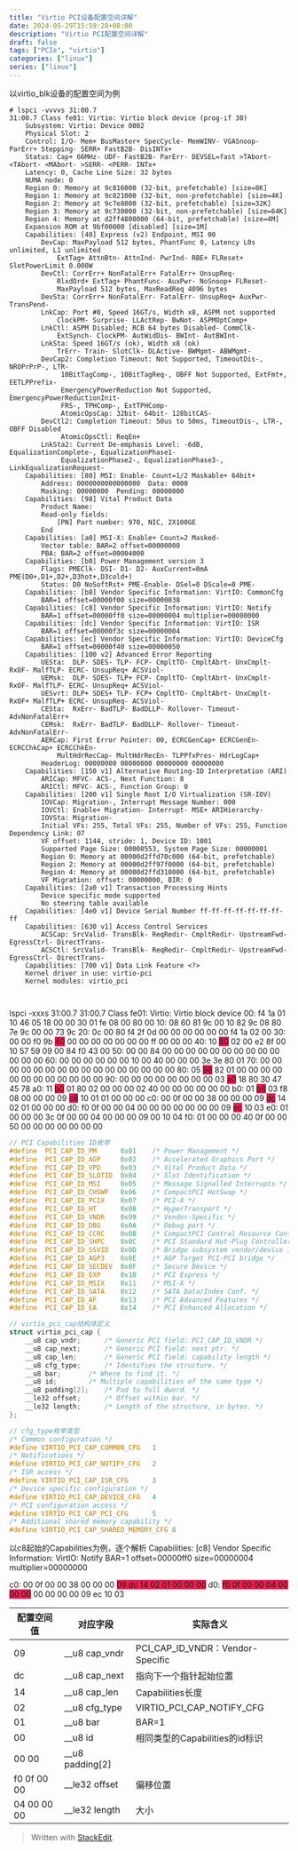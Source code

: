 ```yaml
---
title: "Virtio PCI设备配置空间详解"
date: 2024-05-29T15:59:28+08:00
description: "Virtio PCI配置空间详解"
draft: false
tags: ["PCIe", "virtio"]
categories: ["linux"]
series: ["linux"]
---
```

以virtio_blk设备的配置空间为例
```shell
# lspci -vvvvs 31:00.7
31:00.7 Class fe01: Virtio: Virtio block device (prog-if 30)
	Subsystem: Virtio: Device 0002
	Physical Slot: 2
	Control: I/O- Mem+ BusMaster+ SpecCycle- MemWINV- VGASnoop- ParErr+ Stepping- SERR+ FastB2B- DisINTx+
	Status: Cap+ 66MHz- UDF- FastB2B- ParErr- DEVSEL=fast >TAbort- <TAbort- <MAbort- >SERR- <PERR- INTx+
	Latency: 0, Cache Line Size: 32 bytes
	NUMA node: 0
	Region 0: Memory at 9c816000 (32-bit, prefetchable) [size=8K]
	Region 1: Memory at 9c821000 (32-bit, non-prefetchable) [size=4K]
	Region 2: Memory at 9c7e8000 (32-bit, prefetchable) [size=32K]
	Region 3: Memory at 9c730000 (32-bit, non-prefetchable) [size=64K]
	Region 4: Memory at d2ff4800000 (64-bit, prefetchable) [size=4M]
	Expansion ROM at 9bf00000 [disabled] [size=1M]
	Capabilities: [40] Express (v2) Endpoint, MSI 00
		DevCap:	MaxPayload 512 bytes, PhantFunc 0, Latency L0s unlimited, L1 unlimited
			ExtTag+ AttnBtn- AttnInd- PwrInd- RBE+ FLReset+ SlotPowerLimit 0.000W
		DevCtl:	CorrErr+ NonFatalErr+ FatalErr+ UnsupReq-
			RlxdOrd+ ExtTag+ PhantFunc- AuxPwr- NoSnoop+ FLReset-
			MaxPayload 512 bytes, MaxReadReq 4096 bytes
		DevSta:	CorrErr+ NonFatalErr- FatalErr- UnsupReq+ AuxPwr- TransPend-
		LnkCap:	Port #0, Speed 16GT/s, Width x8, ASPM not supported
			ClockPM- Surprise- LLActRep- BwNot- ASPMOptComp+
		LnkCtl:	ASPM Disabled; RCB 64 bytes Disabled- CommClk-
			ExtSynch- ClockPM- AutWidDis- BWInt- AutBWInt-
		LnkSta:	Speed 16GT/s (ok), Width x8 (ok)
			TrErr- Train- SlotClk- DLActive- BWMgmt- ABWMgmt-
		DevCap2: Completion Timeout: Not Supported, TimeoutDis-, NROPrPrP-, LTR-
			 10BitTagComp-, 10BitTagReq-, OBFF Not Supported, ExtFmt+, EETLPPrefix-
			 EmergencyPowerReduction Not Supported, EmergencyPowerReductionInit-
			 FRS-, TPHComp-, ExtTPHComp-
			 AtomicOpsCap: 32bit- 64bit- 128bitCAS-
		DevCtl2: Completion Timeout: 50us to 50ms, TimeoutDis-, LTR-, OBFF Disabled
			 AtomicOpsCtl: ReqEn+
		LnkSta2: Current De-emphasis Level: -6dB, EqualizationComplete-, EqualizationPhase1-
			 EqualizationPhase2-, EqualizationPhase3-, LinkEqualizationRequest-
	Capabilities: [80] MSI: Enable- Count=1/2 Maskable+ 64bit+
		Address: 0000000000000000  Data: 0000
		Masking: 00000000  Pending: 00000000
	Capabilities: [98] Vital Product Data
		Product Name:  
		Read-only fields:
			[PN] Part number: 970, NIC, 2X100GE
		End
	Capabilities: [a0] MSI-X: Enable+ Count=2 Masked-
		Vector table: BAR=2 offset=00000000
		PBA: BAR=2 offset=00004000
	Capabilities: [b0] Power Management version 3
		Flags: PMEClk- DSI- D1- D2- AuxCurrent=0mA PME(D0+,D1+,D2+,D3hot+,D3cold+)
		Status: D0 NoSoftRst+ PME-Enable- DSel=0 DScale=0 PME-
	Capabilities: [b8] Vendor Specific Information: VirtIO: CommonCfg
		BAR=1 offset=00000f00 size=00000038
	Capabilities: [c8] Vendor Specific Information: VirtIO: Notify
		BAR=1 offset=00000ff0 size=00000004 multiplier=00000000
	Capabilities: [dc] Vendor Specific Information: VirtIO: ISR
		BAR=1 offset=00000f3c size=00000004
	Capabilities: [ec] Vendor Specific Information: VirtIO: DeviceCfg
		BAR=1 offset=00000f40 size=00000050
	Capabilities: [100 v2] Advanced Error Reporting
		UESta:	DLP- SDES- TLP- FCP- CmpltTO- CmpltAbrt- UnxCmplt- RxOF- MalfTLP- ECRC- UnsupReq+ ACSViol-
		UEMsk:	DLP- SDES- TLP+ FCP- CmpltTO- CmpltAbrt- UnxCmplt- RxOF- MalfTLP- ECRC- UnsupReq+ ACSViol-
		UESvrt:	DLP+ SDES+ TLP- FCP+ CmpltTO- CmpltAbrt- UnxCmplt- RxOF+ MalfTLP+ ECRC- UnsupReq- ACSViol-
		CESta:	RxErr- BadTLP- BadDLLP- Rollover- Timeout- AdvNonFatalErr+
		CEMsk:	RxErr- BadTLP- BadDLLP- Rollover- Timeout- AdvNonFatalErr-
		AERCap:	First Error Pointer: 00, ECRCGenCap+ ECRCGenEn- ECRCChkCap+ ECRCChkEn-
			MultHdrRecCap- MultHdrRecEn- TLPPfxPres- HdrLogCap+
		HeaderLog: 00000000 00000000 00000000 00000000
	Capabilities: [150 v1] Alternative Routing-ID Interpretation (ARI)
		ARICap:	MFVC- ACS-, Next Function: 8
		ARICtl:	MFVC- ACS-, Function Group: 0
	Capabilities: [200 v1] Single Root I/O Virtualization (SR-IOV)
		IOVCap:	Migration-, Interrupt Message Number: 000
		IOVCtl:	Enable+ Migration- Interrupt- MSE+ ARIHierarchy-
		IOVSta:	Migration-
		Initial VFs: 255, Total VFs: 255, Number of VFs: 255, Function Dependency Link: 07
		VF offset: 1144, stride: 1, Device ID: 1001
		Supported Page Size: 00000553, System Page Size: 00000001
		Region 0: Memory at 00000d2ffd70c000 (64-bit, prefetchable)
		Region 2: Memory at 00000d2ff97f0000 (64-bit, prefetchable)
		Region 4: Memory at 00000d2ffd310000 (64-bit, prefetchable)
		VF Migration: offset: 00000000, BIR: 0
	Capabilities: [2a0 v1] Transaction Processing Hints
		Device specific mode supported
		No steering table available
	Capabilities: [4e0 v1] Device Serial Number ff-ff-ff-ff-ff-ff-ff-ff
	Capabilities: [630 v1] Access Control Services
		ACSCap:	SrcValid- TransBlk- ReqRedir- CmpltRedir- UpstreamFwd- EgressCtrl- DirectTrans-
		ACSCtl:	SrcValid- TransBlk- ReqRedir- CmpltRedir- UpstreamFwd- EgressCtrl- DirectTrans-
	Capabilities: [700 v1] Data Link Feature <?>
	Kernel driver in use: virtio-pci
	Kernel modules: virtio_pci



```
lspci -xxxs 31:00.7
31:00.7 Class fe01: Virtio: Virtio block device
00: f4 1a 01 10 46 05 18 00 00 30 01 fe 08 00 80 00
10: 08 60 81 9c 00 10 82 9c 08 80 7e 9c 00 00 73 9c
20: 0c 00 80 f4 2f 0d 00 00 00 00 00 00 f4 1a 02 00
30: 00 00 f0 9b <span style="background-color:rgb(233,30,77)">40</span> 00 00 00 00 00 00 00 ff 00 00 00
40: 10 <span style="background-color:rgb(233,30,77)">80</span> 02 00 e2 8f 00 10 57 59 09 00 84 f0 43 00
50: 00 00 84 00 00 00 00 00 00 00 00 00 00 00 00 00
60: 00 00 00 00 00 00 10 00 40 00 00 00 3e 3e 80 01
70: 00 00 00 00 00 00 00 00 00 00 00 00 00 00 00 00
80: 05 <span style="background-color:rgb(233,30,77)">98</span> 82 01 00 00 00 00 00 00 00 00 00 00 00 00
90: 00 00 00 00 00 00 00 00 03 <span style="background-color:rgb(233,30,77)">a0</span> 18 80 30 47 45 78
a0: 11 <span style="background-color:rgb(233,30,77)">b0</span> 01 80 02 00 00 00 02 40 00 00 00 00 00 00
b0: 01 <span style="background-color:rgb(233,30,77)">b8</span> 03 f8 08 00 00 00 09 <span style="background-color:rgb(233,30,77)">c8</span> 10 01 01 00 00 00
c0: 00 0f 00 00 38 00 00 00 09 <span style="background-color:rgb(233,30,77)">dc</span> 14 02 01 00 00 00
d0: f0 0f 00 00 04 00 00 00 00 00 00 00 09 <span style="background-color:rgb(233,30,77)">ec</span> 10 03
e0: 01 00 00 00 3c 0f 00 00 04 00 00 00 09 00 10 04
f0: 01 00 00 00 40 0f 00 00 50 00 00 00 00 00 00 00

```c
// PCI Capabilities ID枚举
#define  PCI_CAP_ID_PM		0x01	/* Power Management */
#define  PCI_CAP_ID_AGP		0x02	/* Accelerated Graphics Port */
#define  PCI_CAP_ID_VPD		0x03	/* Vital Product Data */
#define  PCI_CAP_ID_SLOTID	0x04	/* Slot Identification */
#define  PCI_CAP_ID_MSI		0x05	/* Message Signalled Interrupts */
#define  PCI_CAP_ID_CHSWP	0x06	/* CompactPCI HotSwap */
#define  PCI_CAP_ID_PCIX	0x07	/* PCI-X */
#define  PCI_CAP_ID_HT		0x08	/* HyperTransport */
#define  PCI_CAP_ID_VNDR	0x09	/* Vendor-Specific */
#define  PCI_CAP_ID_DBG		0x0A	/* Debug port */
#define  PCI_CAP_ID_CCRC	0x0B	/* CompactPCI Central Resource Control */
#define  PCI_CAP_ID_SHPC	0x0C	/* PCI Standard Hot-Plug Controller */
#define  PCI_CAP_ID_SSVID	0x0D	/* Bridge subsystem vendor/device ID */
#define  PCI_CAP_ID_AGP3	0x0E	/* AGP Target PCI-PCI bridge */
#define  PCI_CAP_ID_SECDEV	0x0F	/* Secure Device */
#define  PCI_CAP_ID_EXP		0x10	/* PCI Express */
#define  PCI_CAP_ID_MSIX	0x11	/* MSI-X */
#define  PCI_CAP_ID_SATA	0x12	/* SATA Data/Index Conf. */
#define  PCI_CAP_ID_AF		0x13	/* PCI Advanced Features */
#define  PCI_CAP_ID_EA		0x14	/* PCI Enhanced Allocation */

// virtio_pci_cap结构体定义
struct virtio_pci_cap {
	__u8 cap_vndr;		/* Generic PCI field: PCI_CAP_ID_VNDR */
	__u8 cap_next;		/* Generic PCI field: next ptr. */
	__u8 cap_len;		/* Generic PCI field: capability length */
	__u8 cfg_type;		/* Identifies the structure. */
	__u8 bar;		/* Where to find it. */
	__u8 id;		/* Multiple capabilities of the same type */
	__u8 padding[2];	/* Pad to full dword. */
	__le32 offset;		/* Offset within bar. */
	__le32 length;		/* Length of the structure, in bytes. */
};

// cfg_type枚举类型
/* Common configuration */
#define VIRTIO_PCI_CAP_COMMON_CFG	1
/* Notifications */
#define VIRTIO_PCI_CAP_NOTIFY_CFG	2
/* ISR access */
#define VIRTIO_PCI_CAP_ISR_CFG		3
/* Device specific configuration */
#define VIRTIO_PCI_CAP_DEVICE_CFG	4
/* PCI configuration access */
#define VIRTIO_PCI_CAP_PCI_CFG		5
/* Additional shared memory capability */
#define VIRTIO_PCI_CAP_SHARED_MEMORY_CFG 8
```

以c8起始的Capabilities为例，逐个解析
Capabilities: [c8] Vendor Specific Information: VirtIO: Notify
		BAR=1 offset=00000ff0 size=00000004 multiplier=00000000

c0: 00 0f 00 00 38 00 00 00 <span style="background-color:rgb(233,30,77)">09 dc 14 02 01 00 00 00</span>
d0: <span style="background-color:rgb(233,30,77)">f0 0f 00 00 04 00 00 00</span> 00 00 00 00 09 ec 10 03

| 配置空间值  | 对应字段        | 实际含义                         |
|-------------|-----------------|----------------------------------|
| 09          | __u8 cap_vndr   | PCI_CAP_ID_VNDR：Vendor-Specific |
| dc          | __u8 cap_next   | 指向下一个指针起始位置           |
| 14          | __u8 cap_len    | Capabilities长度                 |
| 02          | __u8 cfg_type   | VIRTIO_PCI_CAP_NOTIFY_CFG        |
| 01          | __u8 bar        | BAR=1                            |
| 00          | __u8 id         | 相同类型的Capabilities的id标识   |
| 00 00       | __u8 padding[2] |                                  |
| f0 0f 00 00 | __le32 offset   | 偏移位置                         |
| 04 00 00 00 | __le32 length   | 大小                             |

> Written with [StackEdit](https://stackedit.io/).
<!--stackedit_data:
eyJoaXN0b3J5IjpbMTc3ODk5OTc3MF19
-->